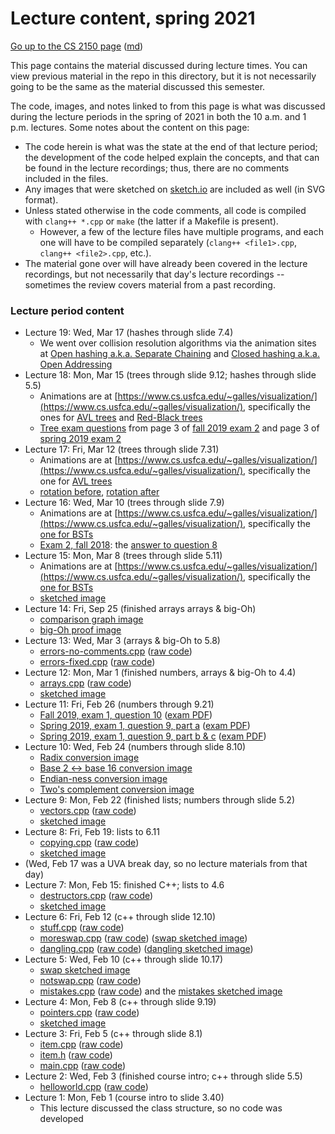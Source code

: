 Lecture content, spring 2021
============================

[Go up to the CS 2150 page](../index.html) ([md](../index.md))

This page contains the material discussed during lecture times.  You can view previous material in the repo in this directory, but it is not necessarily going to be the same as the material discussed this semester.


The code, images, and notes linked to from this page is what was discussed during the lecture periods in the spring of 2021 in both the 10 a.m. and 1 p.m. lectures.  Some notes about the content on this page:

- The code herein is what was the state at the end of that lecture period; the development of the code helped explain the concepts, and that can be found in the lecture recordings; thus, there are no comments included in the files.
- Any images that were sketched on [sketch.io](https://sketch.io/sketchpad/) are included as well (in SVG format).
- Unless stated otherwise in the code comments, all code is compiled with `clang++ *.cpp` or `make` (the latter if a Makefile is present).
    - However, a few of the lecture files have multiple programs, and each one will have to be compiled separately (`clang++ <file1>.cpp`, `clang++ <file2>.cpp`, etc.).
- The material gone over will have already been covered in the lecture recordings, but not necessarily that day's lecture recordings -- sometimes the review covers material from a past recording.

### Lecture period content

- Lecture 19: Wed, Mar 17 (hashes through slide 7.4)
    - We went over collision resolution algorithms via the animation sites at [Open hashing a.k.a. Separate Chaining](https://www.cs.usfca.edu/~galles/visualization/OpenHash.html) and [Closed hashing a.k.a. Open Addressing](https://www.cs.usfca.edu/~galles/visualization/ClosedHash.html)
- Lecture 18: Mon, Mar 15 (trees through slide 9.12; hashes through slide 5.5)
    - Animations are at [https://www.cs.usfca.edu/~galles/visualization/](https://www.cs.usfca.edu/~galles/visualization/), specifically the ones for [AVL trees](https://www.cs.usfca.edu/~galles/visualization/AVLtree.html) and [Red-Black trees](https://www.cs.usfca.edu/~galles/visualization/RedBlack.html)
    - [Tree exam questions](lec18/code.txt) from page 3 of [fall 2019 exam 2](../../exams/exam2-f19.pdf) and page 3 of [spring 2019 exam 2](../../exams/exam2-s19.pdf)
- Lecture 17: Fri, Mar 12 (trees through slide 7.31)
    - Animations are at [https://www.cs.usfca.edu/~galles/visualization/](https://www.cs.usfca.edu/~galles/visualization/), specifically the one for [AVL trees](https://www.cs.usfca.edu/~galles/visualization/AVLtree.html)
    - [rotation before](lec17/after.svg), [rotation after](lec17/before.svg)
- Lecture 16: Wed, Mar 10 (trees through slide 7.9)
    - Animations are at [https://www.cs.usfca.edu/~galles/visualization/](https://www.cs.usfca.edu/~galles/visualization/), specifically the [one for BSTs](https://www.cs.usfca.edu/~galles/visualization/BST.html)
    - [Exam 2, fall 2018](../../exams/exam2-f18.pdf): the [answer to question 8](lec16/exam2-f18-q8.txt)
- Lecture 15: Mon, Mar 8 (trees through slide 5.11)
    - Animations are at [https://www.cs.usfca.edu/~galles/visualization/](https://www.cs.usfca.edu/~galles/visualization/), specifically the [one for BSTs](https://www.cs.usfca.edu/~galles/visualization/BST.html)
    - [sketched image](lec15/lec15.svg)
- Lecture 14: Fri, Sep 25 (finished arrays arrays & big-Oh)
    - [comparison graph image](lec14/lec14-graph.svg)
    - [big-Oh proof image](lec14/lec14-proof.svg)
- Lecture 13: Wed, Mar 3 (arrays & big-Oh to 5.8)
    - [errors-no-comments.cpp](lec13/errors-no-comments.cpp.html) ([raw code](lec13/errors-no-comments.cpp))
    - [errors-fixed.cpp](lec13/errors-fixed.cpp.html) ([raw code](lec13/errors-fixed.cpp))
- Lecture 12: Mon, Mar 1 (finished numbers, arrays & big-Oh to 4.4)
    - [arrays.cpp](lec12/arrays.cpp.html) ([raw code](lec12/arrays.cpp))
    - [sketched image](lec12/lec12.svg)
- Lecture 11: Fri, Feb 26 (numbers through 9.21)
    - [Fall 2019, exam 1, question 10](lec11/lec11-a.svg) ([exam PDF](../../exams/exam1-f19.pdf))
    - [Spring 2019, exam 1, question 9, part a](lec11/lec11-b.svg) ([exam PDF](../../exams/exam1-s19.pdf))
    - [Spring 2019, exam 1, question 9, part b & c](lec11/lec11-c.svg) ([exam PDF](../../exams/exam1-s19.pdf))
- Lecture 10: Wed, Feb 24 (numbers through slide 8.10)
    - [Radix conversion image](lec10/lec10-a.svg)
    - [Base 2 <-> base 16 conversion image](lec10/lec10-b.svg)
    - [Endian-ness conversion image](lec10/lec10-c.svg)
    - [Two's complement conversion image](lec10/lec10-d.svg)
- Lecture 9: Mon, Feb 22 (finished lists; numbers through slide 5.2)
    - [vectors.cpp](lec09/vectors.cpp.html) ([raw code](lec09/vectors.cpp))
    - [sketched image](lec09/lec09.svg)
- Lecture 8: Fri, Feb 19: lists to 6.11
    - [copying.cpp](lec08/copying.cpp.html) ([raw code](lec08/copying.cpp))
    - [sketched image](lec08/lec08.svg)
- (Wed, Feb 17 was a UVA break day, so no lecture materials from that day)
- Lecture 7: Mon, Feb 15: finished C++; lists to 4.6
    - [destructors.cpp](lec07/destructors.cpp.html) ([raw code](lec07/destructors.cpp))
    - [sketched image](lec07/lec07.svg)
- Lecture 6: Fri, Feb 12 (c++ through slide 12.10)
    - [stuff.cpp](lec06/stuff.cpp.html) ([raw code](lec06/stuff.cpp))
    - [moreswap.cpp](lec06/moreswap.cpp.html) ([raw code](lec06/moreswap.cpp)) ([swap sketched image](lec05/swap.svg))
    - [dangling.cpp](lec06/dangling.cpp.html) ([raw code](lec06/dangling.cpp)) ([dangling sketched image](lec06/dangling.svg))
- Lecture 5: Wed, Feb 10 (c++ through slide 10.17)
    - [swap sketched image](lec05/swap.svg)
    - [notswap.cpp](lec05/notswap.cpp.html) ([raw code](lec05/notswap.cpp))
    - [mistakes.cpp](lec05/mistakes.cpp.html) ([raw code](lec05/mistakes.cpp)) and the [mistakes sketched image](lec05/mistakes.svg)
- Lecture 4: Mon, Feb 8 (c++ through slide 9.19)
    - [pointers.cpp](lec04/pointers.cpp.html) ([raw code](lec04/pointers.cpp))
    - [sketched image](lec04/lec04.svg)
- Lecture 3: Fri, Feb 5 (c++ through slide 8.1)
    - [item.cpp](lec03/item.cpp.html) ([raw code](lec03/item.cpp))
    - [item.h](lec03/item.h.html) ([raw code](lec03/item.h))
    - [main.cpp](lec03/main.cpp.html) ([raw code](lec03/main.cpp))
- Lecture 2: Wed, Feb 3 (finished course intro; c++ through slide 5.5)
    - [helloworld.cpp](lec02/helloworld.cpp.html) ([raw code](lec02/helloworld.cpp))
- Lecture 1: Mon, Feb 1 (course intro to slide 3.40)
    - This lecture discussed the class structure, so no code was developed
